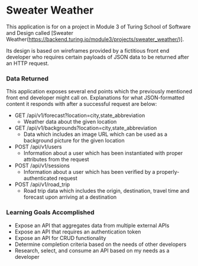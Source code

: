 # Sweater Weather

This application is for on a project in Module 3 of Turing School of Software and Design called [Sweater Weather(https://backend.turing.io/module3/projects/sweater_weather/)].

Its design is based on wireframes provided by a fictitious front end developer who requires certain payloads of JSON data to be returned after an HTTP request.

### Data Returned

This application exposes several end points which the previously mentioned front end developer might call on. Explanations for what JSON-formatted content it responds with after a successful request are below:

- GET /api/v1/forecast?location=city,state_abbreviation
  * Weather data about the given location
- GET /api/v1/backgrounds?location=city,state_abbreviation
  * Data which includes an image URL which can be used as a background picture for the given location
- POST /api/v1/users
  * Information about a user which has been instantiated with proper attributes from the request
- POST /api/v1/sessions
  * Information about a user which has been verified by a properly-authenticated request
- POST /api/v1/road_trip
  * Road trip data which includes the origin, destination, travel time and forecast upon arriving at a destination

### Learning Goals Accomplished

* Expose an API that aggregates data from multiple external APIs
* Expose an API that requires an authentication token
* Expose an API for CRUD functionality
* Determine completion criteria based on the needs of other developers
* Research, select, and consume an API based on my needs as a developer

